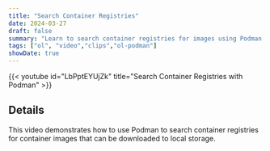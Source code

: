 ```yaml
---
title: "Search Container Registries"
date: 2024-03-27
draft: false
summary: "Learn to search container registries for images using Podman on Oracle Linux."
tags: ["ol", "video","clips","ol-podman"]
showDate: true
---
```


{{< youtube id="LbPptEYUjZk" title="Search Container Registries with Podman" >}}

## Details

This video demonstrates how to use Podman to search container registries for container images that can be downloaded to local storage. 